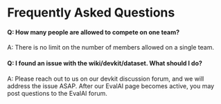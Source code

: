 # Frequently Asked Questions
#### Q: How many people are allowed to compete on one team?
A: There is no limit on the number of members allowed on a single team.
#### Q: I found an issue with the wiki/devkit/dataset. What should I do?
A: Please reach out to us on our devkit discussion forum, and we will address the issue ASAP. After our EvalAI page becomes active, you may post questions to the EvalAI forum.
